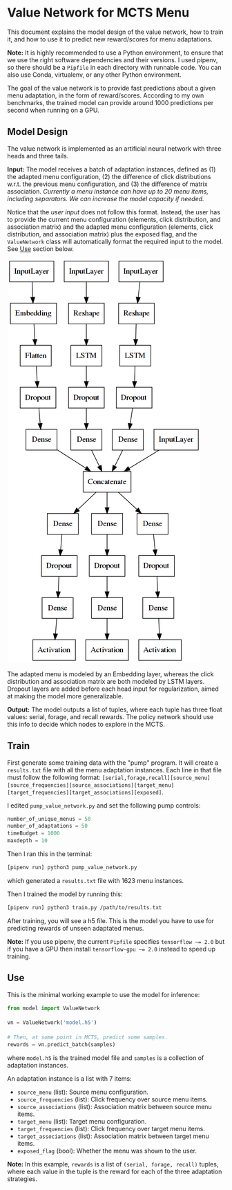 # Value Network for MCTS Menu

This document explains the model design of the value network, how to train it, and how to use it to predict new reward/scores for menu adaptations.

**Note:** It is highly recommended to use a Python environment, to ensure that we use the right software dependencies and their versions.
I used pipenv, so there should be a `Pipfile` in each directory with runnable code.
You can also use Conda, virtualenv, or any other Python environment.

The goal of the value network is to provide fast predictions about a given menu adaptation, in the form of reward/scores.
According to my own benchmarks, the trained model can provide around 1000 predictions per second when running on a GPU.

## Model Design

The value network is implemented as an artificial neural network with three heads and three tails.

**Input:** The model receives a batch of adaptation instances, defined as (1) the adapted menu configuration, (2) the difference of click distributions w.r.t. the previous menu configuration, and (3) the difference of matrix association. *Currently a menu instance can have up to 20 menu items, including separators. We can increase the model capacity if needed.*

Notice that the *user input* does not follow this format. Instead, the user has to provide the current menu configuration (elements, click distribution, and association matrix) and the adapted menu configuration (elements, click distribution, and association matrix) plus the exposed flag, and the `ValueNetwork` class will automatically format the required input to the model. See [Use](#use) section below.

![Network architecture](value_network_blocks.png)

The adapted menu is modeled by an Embedding layer, whereas the click distribution and association matrix are both modeled by LSTM layers. Dropout layers are added before each head input for regularization, aimed at making the model more generalizable.

**Output:** The model outputs a list of tuples, where each tuple has three float values: serial, forage, and recall rewards.
The policy network should use this info to decide which nodes to explore in the MCTS.

## Train

First generate some training data with the "pump" program.
It will create a `results.txt` file with all the menu adaptation instances.
Each line in that file must follow the following format:
`[serial,forage,recall][source_menu][source_frequencies][source_associations][target_menu][target_frequencies][target_associations][exposed]`.

I edited `pump_value_network.py` and set the following pump controls:
```python
number_of_unique_menus = 50
number_of_adaptations = 50
timeBudget = 1000
maxdepth = 10
```
Then I ran this in the terminal:
```sh
[pipenv run] python3 pump_value_network.py
```
which generated a `results.txt` file with 1623 menu instances.

Then I trained the model by running this:
```sh
[pipenv run] python3 train.py /path/to/results.txt
```

After training, you will see a h5 file. This is the model you have to use for predicting rewards of unseen adaptated menus.

**Note:** If you use pipenv, the current `Pipfile` specifies `tensorflow ~= 2.0` but if you have a GPU then install `tensorflow-gpu ~= 2.0` instead to speed up training.

## Use

This is the minimal working example to use the model for inference:
```python
from model import ValueNetwork

vn = ValueNetwork('model.h5')

# Then, at some point in MCTS, predict some samples.
rewards = vn.predict_batch(samples)
```
where `model.h5` is the trained model file and `samples` is a collection of adaptation instances.

An adaptation instance is a list with 7 items:

- `source_menu` (list): Source menu configuration.
- `source_frequencies` (list): Click frequency over source menu items.
- `source_associations` (list): Association matrix between source menu items.
- `target_menu` (list): Target menu configuration.
- `target_frequencies` (list): Click frequency over target menu items.
- `target_associations` (list): Association matrix between target menu items.
- `exposed_flag` (bool): Whether the menu was shown to the user.

**Note:** In this example, `rewards` is a list of `(serial, forage, recall)` tuples, 
where each value in the tuple is the reward for each of the three adaptation strategies.
